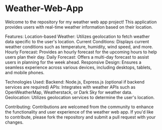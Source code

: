 # Weather-Web-App
Welcome to the repository for my weather web app project! This application provides users with real-time weather information based on their location.

Features:
Location-based Weather: Utilizes geolocation to fetch weather data specific to the user's location.
Current Conditions: Displays current weather conditions such as temperature, humidity, wind speed, and more.
Hourly Forecast: Provides an hourly forecast for the upcoming hours to help users plan their day.
Daily Forecast: Offers a multi-day forecast to assist users in planning for the week ahead.
Responsive Design: Ensures a seamless experience across various devices, including desktops, tablets, and mobile phones.

Technologies Used:
Backend: Node.js, Express.js (optional if backend services are required)
APIs: Integrates with weather APIs such as OpenWeatherMap, Weatherstack, or Dark Sky for weather data.
Geolocation: Utilizes geolocation services to determine the user's location.

Contributing:
Contributions are welcomed from the community to enhance the functionality and user experience of the weather web app. If you'd like to contribute, please fork the repository and submit a pull request with your changes.
